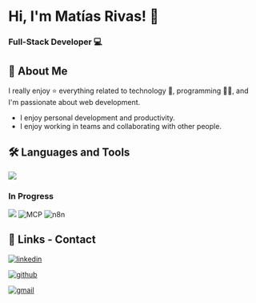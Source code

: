 
# Hi, I'm Matías Rivas! 👋


### Full-Stack Developer 💻


## 🚀 About Me
I really enjoy ⭐ everything related to technology 🤖, programming 👨‍💻, and I'm passionate about web development.
- I enjoy personal development and productivity.
- I enjoy working in teams and collaborating with other people.


## 🛠 Languages and Tools
![](https://skillicons.dev/icons?i=html,css,bootstrap,js,php,laravel,mysql,vue,vite,tailwind,postman,git,gitlab,github,nodejs,express,androidstudio,visualstudio)
### In Progress
![](https://skillicons.dev/icons?i=docker,mongodb,graphql,golang)
![MCP](https://img.shields.io/badge/-MCP-000000?style=flat-square&logo=modelcontextprotocol&logoColor=white)
![n8n](https://img.shields.io/badge/-n8n-EA4C89?style=flat-square&logo=n8n&logoColor=white)

## 🔗 Links - Contact
[![linkedin](https://img.shields.io/badge/linkedin-0A66C2?style=for-the-badge&logo=linkedin&logoColor=white)](https://www.linkedin.com/in/mat%C3%ADas-ezequiel-rivas/)

[![github](https://img.shields.io/badge/github-red?style=for-the-badge&logo=github&logoColor=white)](https://github.com/matiasrivas94)

[![gmail](https://img.shields.io/badge/matiasrivasrivas202@gmail.com-yellow?style=for-the-badge&logo=gmail&logoColor=white)]()
